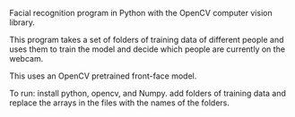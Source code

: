 Facial recognition program in Python with the OpenCV computer vision library.

This program takes a set of folders of training data of different people and uses them to train the model and decide which people are currently on the webcam.

This uses an OpenCV pretrained front-face model.

To run:
install python, opencv, and Numpy.
add folders of training data and replace the arrays in the files with the names of the folders.
